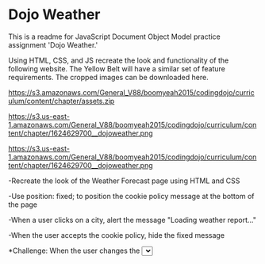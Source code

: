 #   Dojo Weather

This is a readme for JavaScript Document Object Model practice assignment 'Dojo Weather.'

Using HTML, CSS, and JS recreate the look and functionality of the following website. The Yellow Belt will have a similar set of feature requirements. The cropped images can be downloaded here.

https://s3.amazonaws.com/General_V88/boomyeah2015/codingdojo/curriculum/content/chapter/assets.zip

https://s3.us-east-1.amazonaws.com/General_V88/boomyeah2015/codingdojo/curriculum/content/chapter/1624629700__dojoweather.png

https://s3.us-east-1.amazonaws.com/General_V88/boomyeah2015/codingdojo/curriculum/content/chapter/1624629700__dojoweather.png



-Recreate the look of the Weather Forecast page using HTML and CSS

-Use position: fixed; to position the cookie policy message at the bottom of the page

-When a user clicks on a city, alert the message "Loading weather report..."

-When the user accepts the cookie policy, hide the fixed message

*Challenge: When the user changes the <select> convert the temperatures from Celsius to Fahrenheit